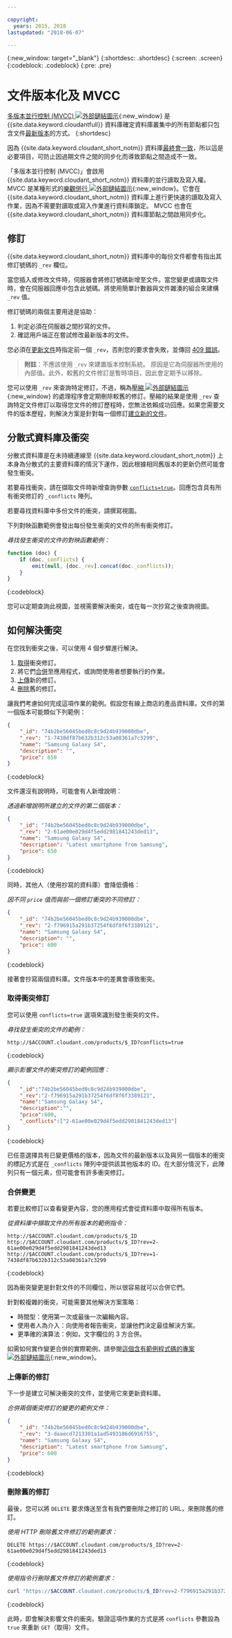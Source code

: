 ```yaml
---

copyright:
  years: 2015, 2018
lastupdated: "2018-06-07"

---
```


{:new_window: target="_blank"}
{:shortdesc: .shortdesc}
{:screen: .screen}
{:codeblock: .codeblock}
{:pre: .pre}

# 文件版本化及 MVCC

[多版本並行控制 (MVCC) ![外部鏈結圖示](../images/launch-glyph.svg "外部鏈結圖示")](https://en.wikipedia.org/wiki/Multiversion_concurrency_control){:new_window} 是 {{site.data.keyword.cloudantfull}} 資料庫確定資料庫叢集中的所有節點都只包含文件[最新版本](../api/document.html)的方式。
{:shortdesc}

因為 {{site.data.keyword.cloudant_short_notm}} 資料庫[最終會一致](cap_theorem.html)，所以這是必要項目，可防止因過期文件之間的同步化而導致節點之間造成不一致。

「多版本並行控制 (MVCC)」會啟用 {{site.data.keyword.cloudant_short_notm}} 資料庫的並行讀取及寫入權。
MVCC 是某種形式的[樂觀併行 ![外部鏈結圖示](../images/launch-glyph.svg "外部鏈結圖示")](http://en.wikipedia.org/wiki/Optimistic_concurrency_control){:new_window}。它會在 {{site.data.keyword.cloudant_short_notm}} 資料庫上進行更快速的讀取及寫入作業，因為不需要對讀取或寫入作業進行資料庫鎖定。
MVCC 也會在 {{site.data.keyword.cloudant_short_notm}} 資料庫節點之間啟用同步化。

## 修訂

{{site.data.keyword.cloudant_short_notm}} 資料庫中的每份文件都會有指出其修訂號碼的 `_rev` 欄位。

當您插入或修改文件時，伺服器會將修訂號碼新增至文件。當您變更或讀取文件時，會在伺服器回應中包含此號碼。將使用簡單計數器與文件雜湊的組合來建構 `_rev` 值。

修訂號碼的兩個主要用途是協助：

1.  判定必須在伺服器之間抄寫的文件。
2.  確認用戶端正在嘗試修改最新版本的文件。

您必須在[更新文件](../api/document.html#update)時指定前一個 `_rev`，否則您的要求會失敗，並傳回 [409 錯誤](../api/http.html#409)。

>   **附註**：不應該使用 `_rev` 來建置版本控制系統。
    原因是它為伺服器所使用的內部值。此外，較舊的文件修訂是暫時項目，因此會定期予以移除。



您可以使用 `_rev` 來查詢特定修訂，不過，稱為[壓縮 ![外部鏈結圖示](../images/launch-glyph.svg "外部鏈結圖示")](http://en.wikipedia.org/wiki/Data_compaction){:new_window} 的處理程序會定期刪除較舊的修訂。壓縮的結果是使用 `_rev` 查詢特定文件修訂以取得您文件的修訂歷程時，您無法依賴成功回應。如果您需要文件的版本歷程，則解決方案是針對每一個修訂[建立新的文件](../api/document.html#documentCreate)。

## 分散式資料庫及衝突

分散式資料庫是在未持續連線至 {{site.data.keyword.cloudant_short_notm}} 上本身為分散式的主要資料庫的情況下運作，因此根據相同舊版本的更新仍然可能會發生衝突。

若要尋找衝突，請在擷取文件時新增查詢參數 [`conflicts=true`](../api/database.html#get-changes)。回應包含具有所有衝突修訂的 `_conflicts` 陣列。

若要尋找資料庫中多份文件的衝突，請撰寫視圖。

下列對映函數範例會發出每份發生衝突的文件的所有衝突修訂。

_尋找發生衝突的文件的對映函數範例：_

```javascript
function (doc) {
    if (doc._conflicts) {
        emit(null, [doc._rev].concat(doc._conflicts));
    }
}
```
{:codeblock}

您可以定期查詢此視圖，並視需要解決衝突，或在每一次抄寫之後查詢視圖。

## 如何解決衝突

在您找到衝突之後，可以使用 4 個步驟進行解決。

1.  [取得](#get-conflicting-revisions)衝突修訂。
2.  將它們[合併](#merge-the-changes)至應用程式，或詢問使用者想要執行的作業。
3.  [上傳](#upload-the-new-revision)新的修訂。
4.  [刪除](#delete-old-revisions)舊的修訂。

讓我們考慮如何完成這項作業的範例。假設您有線上商店的產品資料庫。文件的第一個版本可能類似下列範例：

```json
{
    "_id": "74b2be56045bed0c8c9d24b939000dbe",
    "_rev": "1-7438df87b632b312c53a08361a7c3299",
    "name": "Samsung Galaxy S4",
    "description": "",
    "price": 650
}
```
{:codeblock}

文件還沒有說明時，可能會有人新增說明：

_透過新增說明所建立的文件的第二個版本：_

```json
{
    "_id": "74b2be56045bed0c8c9d24b939000dbe",
    "_rev": "2-61ae00e029d4f5edd2981841243ded13",
    "name": "Samsung Galaxy S4",
    "description": "Latest smartphone from Samsung",
    "price": 650
}
```
{:codeblock}

同時，其他人（使用抄寫的資料庫）會降低價格：

_因不同 `price` 值而與前一個修訂衝突的不同修訂：_

```json
{
    "_id": "74b2be56045bed0c8c9d24b939000dbe",
    "_rev": "2-f796915a291b37254f6df8f6f3389121",
    "name": "Samsung Galaxy S4",
    "description": "",
    "price": 600
}
```
{:codeblock}

接著會抄寫兩個資料庫。文件版本中的差異會導致衝突。

### 取得衝突修訂

您可以使用 `conflicts=true` 選項來識別發生衝突的文件。

_尋找發生衝突的文件的範例：_

```http
http://$ACCOUNT.cloudant.com/products/$_ID?conflicts=true
```
{:codeblock}

_顯示影響文件的衝突修訂的範例回應：_

```json
{
    "_id":"74b2be56045bed0c8c9d24b939000dbe",
    "_rev":"2-f796915a291b37254f6df8f6f3389121",
    "name":"Samsung Galaxy S4",
    "description":"",
    "price":600,
    "_conflicts":["2-61ae00e029d4f5edd2981841243ded13"]
}
```
{:codeblock}

已任意選擇具有已變更價格的版本，因為文件的最新版本以及與另一個版本的衝突的標記方式是在 `_conflicts` 陣列中提供該其他版本的 ID。在大部分情況下，此陣列只有一個元素，但可能會有許多衝突修訂。

### 合併變更

若要比較修訂以查看變更內容，您的應用程式會從資料庫中取得所有版本。

_從資料庫中擷取文件的所有版本的範例指令：_

```http
http://$ACCOUNT.cloudant.com/products/$_ID
http://$ACCOUNT.cloudant.com/products/$_ID?rev=2-61ae00e029d4f5edd2981841243ded13
http://$ACCOUNT.cloudant.com/products/$_ID?rev=1-7438df87b632b312c53a08361a7c3299
```
{:codeblock}

因為衝突變更是針對文件的不同欄位，所以很容易就可以合併它們。

針對較複雜的衝突，可能需要其他解決方案策略：

*   時間型：使用第一次或最後一次編輯內容。
*   使用者人為介入：向使用者報告衝突，並讓他們決定最佳解決方案。
*   更準確的演算法：例如，文字欄位的 3 方合併。

如需如何實作變更合併的實際範例，請參閱[這個含有範例程式碼的專案 ![外部鏈結圖示](../images/launch-glyph.svg "外部鏈結圖示")](https://github.com/glynnbird/deconflict){:new_window}。

### 上傳新的修訂

下一步是建立可解決衝突的文件，並使用它來更新資料庫。

_合併兩個衝突修訂的變更的範例文件：_

```json
{
    "_id": "74b2be56045bed0c8c9d24b939000dbe",
    "_rev": "3-daaecd7213301a1ad5493186d6916755",
    "name": "Samsung Galaxy S4",
    "description": "Latest smartphone from Samsung",
    "price": 600
}
```
{:codeblock}

### 刪除舊的修訂

最後，您可以將 `DELETE` 要求傳送至含有我們要刪除之修訂的 URL，來刪除舊的修訂。

_使用 HTTP 刪除舊文件修訂的範例要求：_

```http
DELETE https://$ACCOUNT.cloudant.com/products/$_ID?rev=2-61ae00e029d4f5edd2981841243ded13
```
{:codeblock}

_使用指令行刪除舊文件修訂的範例要求：_

```sh
curl "https://$ACCOUNT.cloudant.com/products/$_ID?rev=2-f796915a291b37254f6df8f6f3389121" -X DELETE
```
{:codeblock}

此時，即會解決影響文件的衝突。驗證這項作業的方式是將 `conflicts` 參數設為 `true` 來重新 `GET`（取得）文件。
